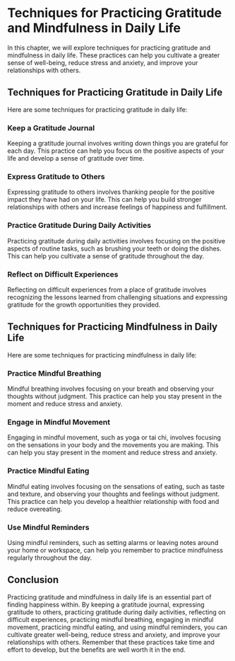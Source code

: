 Techniques for Practicing Gratitude and Mindfulness in Daily Life
===================================================================================================================

In this chapter, we will explore techniques for practicing gratitude and mindfulness in daily life. These practices can help you cultivate a greater sense of well-being, reduce stress and anxiety, and improve your relationships with others.

Techniques for Practicing Gratitude in Daily Life
-------------------------------------------------

Here are some techniques for practicing gratitude in daily life:

### Keep a Gratitude Journal

Keeping a gratitude journal involves writing down things you are grateful for each day. This practice can help you focus on the positive aspects of your life and develop a sense of gratitude over time.

### Express Gratitude to Others

Expressing gratitude to others involves thanking people for the positive impact they have had on your life. This can help you build stronger relationships with others and increase feelings of happiness and fulfillment.

### Practice Gratitude During Daily Activities

Practicing gratitude during daily activities involves focusing on the positive aspects of routine tasks, such as brushing your teeth or doing the dishes. This can help you cultivate a sense of gratitude throughout the day.

### Reflect on Difficult Experiences

Reflecting on difficult experiences from a place of gratitude involves recognizing the lessons learned from challenging situations and expressing gratitude for the growth opportunities they provided.

Techniques for Practicing Mindfulness in Daily Life
---------------------------------------------------

Here are some techniques for practicing mindfulness in daily life:

### Practice Mindful Breathing

Mindful breathing involves focusing on your breath and observing your thoughts without judgment. This practice can help you stay present in the moment and reduce stress and anxiety.

### Engage in Mindful Movement

Engaging in mindful movement, such as yoga or tai chi, involves focusing on the sensations in your body and the movements you are making. This can help you stay present in the moment and reduce stress and anxiety.

### Practice Mindful Eating

Mindful eating involves focusing on the sensations of eating, such as taste and texture, and observing your thoughts and feelings without judgment. This practice can help you develop a healthier relationship with food and reduce overeating.

### Use Mindful Reminders

Using mindful reminders, such as setting alarms or leaving notes around your home or workspace, can help you remember to practice mindfulness regularly throughout the day.

Conclusion
----------

Practicing gratitude and mindfulness in daily life is an essential part of finding happiness within. By keeping a gratitude journal, expressing gratitude to others, practicing gratitude during daily activities, reflecting on difficult experiences, practicing mindful breathing, engaging in mindful movement, practicing mindful eating, and using mindful reminders, you can cultivate greater well-being, reduce stress and anxiety, and improve your relationships with others. Remember that these practices take time and effort to develop, but the benefits are well worth it in the end.

